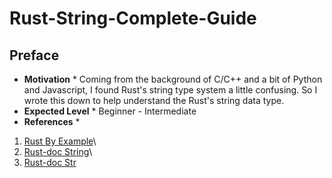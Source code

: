# Rust-String-Complete-Guide

## Preface

* **Motivation** *
Coming from the background of C/C++ and a bit of Python and Javascript, I found Rust's string type system a little confusing. So I wrote this down to help understand the Rust's string data type.
* **Expected Level** *
Beginner - Intermediate
* **References** *
1. [Rust By Example](https://doc.rust-lang.org/rust-by-example/std/str.html)\
2. [Rust-doc String](https://doc.rust-lang.org/std/string/struct.String.html#method.split_off)\
3. [Rust-doc Str](https://doc.rust-lang.org/std/primitive.str.html#impl-Add%3C%26%27_%20str%3E)

